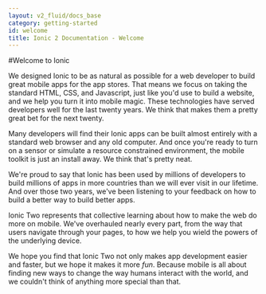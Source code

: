 ```yaml
---
layout: v2_fluid/docs_base
category: getting-started
id: welcome
title: Ionic 2 Documentation - Welcome
---
```


#Welcome to Ionic

We designed Ionic to be as natural as possible for a web developer to build great mobile apps for the app stores. That means we focus on taking the standard HTML, CSS, and Javascript, just like you'd use to build a website, and we help you turn it into mobile magic. These technologies have served developers well for the last twenty years. We think that makes them a pretty great bet for the next twenty.

Many developers will find their Ionic apps can be built almost entirely with a standard web browser and any old computer. And once you're ready to turn on a sensor or simulate a resource constrained environment, the mobile toolkit is just an install away. We think that's pretty neat.

We're proud to say that Ionic has been used by millions of developers to build millions of apps in more countries than we will ever visit in our lifetime. And over those two years, we've been listening to your feedback on how to build a better way to build better apps.

Ionic Two represents that collective learning about how to make the web do more on mobile. We've overhauled nearly every part, from the way that users navigate through your pages, to how we help you wield the powers of the underlying device.

We hope you find that Ionic Two not only makes app development easier and faster, but we hope it makes it more *fun*. Because mobile is all about finding new ways to change the way humans interact with the world, and we couldn't think of anything more special than that.

